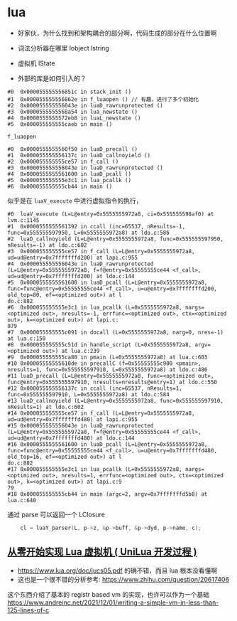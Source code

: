 # lua

- 好家伙，为什么找到和架构耦合的部分啊，代码生成的部分在什么位置啊
- 词法分析器在哪里 lobject lstring
- 虚拟机 lState

- 外部的库是如何引入的？

```
#0  0x000055555556851c in stack_init ()
#1  0x000055555556862e in f_luaopen () // 有趣，进行了多个初始化
#2  0x000055555556043e in luaD_rawrunprotected ()
#3  0x0000555555568a54 in lua_newstate ()
#4  0x0000555555572eb8 in luaL_newstate ()
#5  0x000055555555caeb in main ()
```

`f_luaopen`

```
#0  0x0000555555560f50 in luaD_precall ()
#1  0x000055555556137c in luaD_callnoyield ()
#2  0x000055555555ce57 in f_call ()
#3  0x000055555556043e in luaD_rawrunprotected ()
#4  0x0000555555561600 in luaD_pcall ()
#5  0x000055555555e3c1 in lua_pcallk ()
#6  0x000055555555cb44 in main ()
```

似乎是在 `luaV_execute` 中进行虚拟指令的执行，
```
#0  luaV_execute (L=L@entry=0x5555555972a8, ci=0x555555598af0) at lvm.c:1145
#1  0x0000555555561392 in ccall (inc=65537, nResults=-1, func=0x555555597950, L=0x5555555972a8) at ldo.c:586
#2  luaD_callnoyield (L=L@entry=0x5555555972a8, func=0x555555597950, nResults=-1) at ldo.c:602
#3  0x000055555555ce57 in f_call (L=L@entry=0x5555555972a8, ud=ud@entry=0x7fffffffd200) at lapi.c:955
#4  0x000055555556043e in luaD_rawrunprotected (L=L@entry=0x5555555972a8, f=f@entry=0x55555555ce44 <f_call>, ud=ud@entry=0x7fffffffd200) at ldo.c:144
#5  0x0000555555561600 in luaD_pcall (L=L@entry=0x5555555972a8, func=func@entry=0x55555555ce44 <f_call>, u=u@entry=0x7fffffffd200, old_top=80, ef=<optimized out>) at l
do.c:882
#6  0x000055555555e3c1 in lua_pcallk (L=0x5555555972a8, nargs=<optimized out>, nresults=-1, errfunc=<optimized out>, ctx=<optimized out>, k=<optimized out>) at lapi.c:
979
#7  0x000055555555c091 in docall (L=0x5555555972a8, narg=0, nres=-1) at lua.c:150
#8  0x000055555555c51d in handle_script (L=0x5555555972a8, argv=<optimized out>) at lua.c:239
#9  0x000055555555ca80 in pmain (L=0x5555555972a8) at lua.c:603
#10 0x00005555555610de in precallC (f=0x55555555c900 <pmain>, nresults=1, func=0x555555597910, L=0x5555555972a8) at ldo.c:486
#11 luaD_precall (L=L@entry=0x5555555972a8, func=<optimized out>, func@entry=0x555555597910, nresults=nresults@entry=1) at ldo.c:550
#12 0x000055555556137c in ccall (inc=65537, nResults=1, func=0x555555597910, L=0x5555555972a8) at ldo.c:584
#13 luaD_callnoyield (L=L@entry=0x5555555972a8, func=0x555555597910, nResults=1) at ldo.c:602
#14 0x000055555555ce57 in f_call (L=L@entry=0x5555555972a8, ud=ud@entry=0x7fffffffd480) at lapi.c:955
#15 0x000055555556043e in luaD_rawrunprotected (L=L@entry=0x5555555972a8, f=f@entry=0x55555555ce44 <f_call>, ud=ud@entry=0x7fffffffd480) at ldo.c:144
#16 0x0000555555561600 in luaD_pcall (L=L@entry=0x5555555972a8, func=func@entry=0x55555555ce44 <f_call>, u=u@entry=0x7fffffffd480, old_top=16, ef=<optimized out>) at l
do.c:882
#17 0x000055555555e3c1 in lua_pcallk (L=0x5555555972a8, nargs=<optimized out>, nresults=1, errfunc=<optimized out>, ctx=<optimized out>, k=<optimized out>) at lapi.c:9
79
#18 0x000055555555cb44 in main (argc=2, argv=0x7fffffffd5b8) at lua.c:640
```


通过 parse 可以返回一个 LClosure

```c
    cl = luaY_parser(L, p->z, &p->buff, &p->dyd, p->name, c);
```

## [从零开始实现 Lua 虚拟机 ( UniLua 开发过程 )](https://zhuanlan.zhihu.com/p/22476315)
- https://www.lua.org/doc/jucs05.pdf 的确不错，而且 lua 根本没看懂啊
- 这也是一个很不错的分析参考: https://www.zhihu.com/question/20617406

这个东西介绍了基本的 registr based vm 的实现，也许可以作为一个基础
https://www.andreinc.net/2021/12/01/writing-a-simple-vm-in-less-than-125-lines-of-c

[^1]: https://github.com/efrederickson/LuaAssemblyTools/blob/master/etc/ChunkSpy.lua
[^2]: 核心参考 : https://github.com/lichuang/Lua-Source-Internal
